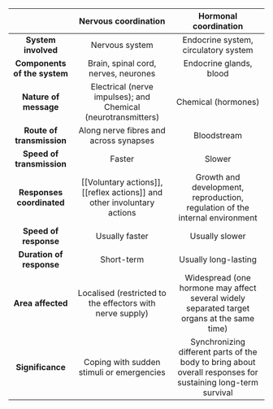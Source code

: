 |                              |                          Nervous coordination                           |                                            Hormonal coordination                                             |
| :--------------------------: | :---------------------------------------------------------------------: | :----------------------------------------------------------------------------------------------------------: |
|     **System involved**      |                             Nervous system                              |                                     Endocrine system, circulatory system                                     |
| **Components of the system** |                  Brain, spinal cord, nerves, neurones                   |                                           Endocrine glands, blood                                            |
|    **Nature of message**     |    Electrical (nerve impulses); and<br>Chemical (neurotransmitters)     |                                             Chemical (hormones)                                              |
|  **Route of transmission**   |                 Along nerve fibres and across synapses                  |                                                 Bloodstream                                                  |
|  **Speed of transmission**   |                                 Faster                                  |                                                    Slower                                                    |
|  **Responses coordinated**   | [[Voluntary actions]], [[reflex actions]] and other involuntary actions |                 Growth and development, reproduction, regulation of the internal environment                 |
|    **Speed of response**     |                             Usually faster                              |                                                Usually slower                                                |
|   **Duration of response**   |                               Short-term                                |                                             Usually long-lasting                                             |
|      **Area affected**       |        Localised (restricted to the effectors with nerve supply)        |         Widespread (one hormone may affect several widely separated target organs at the same time)          |
|       **Significance**       |                Coping with sudden stimuli or emergencies                | Synchronizing different parts of the body to bring about overall responses for sustaining long-term survival |
